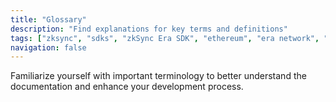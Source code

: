```yaml
---
title: "Glossary"
description: "Find explanations for key terms and definitions"
tags: ["zksync", "sdks", "zkSync Era SDK", "ethereum", "era network", "glossary"]
navigation: false
---
```


Familiarize yourself with important terminology to better understand the documentation and enhance your development process.
